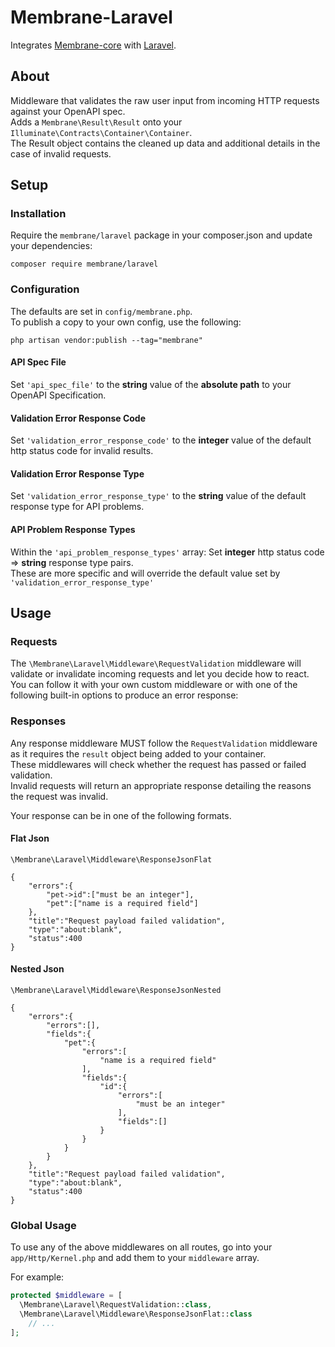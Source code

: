 # Membrane-Laravel

Integrates [Membrane-core](https://github.com/membrane-php/membrane-core) with [Laravel](https://laravel.com/).

## About

Middleware that validates the raw user input from incoming HTTP requests against your OpenAPI spec.  
Adds a `Membrane\Result\Result` onto your `Illuminate\Contracts\Container\Container`.  
The Result object contains the cleaned up data and additional details in the case of invalid requests.

## Setup

### Installation

Require the `membrane/laravel` package in your composer.json and update your dependencies:

```text
composer require membrane/laravel
```

### Configuration

The defaults are set in `config/membrane.php`.  
To publish a copy to your own config, use the following:

```text
php artisan vendor:publish --tag="membrane"
```

#### API Spec File

Set `'api_spec_file'` to the **string** value of the **absolute path** to your OpenAPI Specification.

#### Validation Error Response Code

Set `'validation_error_response_code'` to the **integer** value of the default http status code for invalid results.

#### Validation Error Response Type

Set `'validation_error_response_type'` to the **string** value of the default response type for API problems.

#### API Problem Response Types

Within the `'api_problem_response_types'` array:
Set **integer** http status code => **string** response type pairs.  
These are more specific and will override the default value set by `'validation_error_response_type'`

## Usage

### Requests

The `\Membrane\Laravel\Middleware\RequestValidation` middleware will validate or invalidate incoming requests and let
you decide
how to react.
You can follow it with your own custom middleware or with one of the following built-in options to produce an error
response:

### Responses

Any response middleware MUST follow the `RequestValidation` middleware as it requires the `result` object being added to
your container.  
These middlewares will check whether the request has passed or failed validation.  
Invalid requests will return an appropriate response detailing the reasons the request was invalid.

Your response can be in one of the following formats.

#### Flat Json

`\Membrane\Laravel\Middleware\ResponseJsonFlat`

```text
{
    "errors":{
        "pet->id":["must be an integer"],
        "pet":["name is a required field"]
    },
    "title":"Request payload failed validation",
    "type":"about:blank",
    "status":400
}
```

#### Nested Json

`\Membrane\Laravel\Middleware\ResponseJsonNested`

```text
{
    "errors":{
        "errors":[],
        "fields":{
            "pet":{
                "errors":[
                    "name is a required field"
                ],
                "fields":{
                    "id":{
                        "errors":[
                            "must be an integer"
                        ],
                        "fields":[]
                    }
                }
            }
        }
    },
    "title":"Request payload failed validation",
    "type":"about:blank",
    "status":400
}
```

### Global Usage

To use any of the above middlewares on all routes, go into your `app/Http/Kernel.php` and add them to your `middleware`
array.

For example:

```php
protected $middleware = [
  \Membrane\Laravel\RequestValidation::class,
  \Membrane\Laravel\Middleware\ResponseJsonFlat::class
    // ...
];
```
